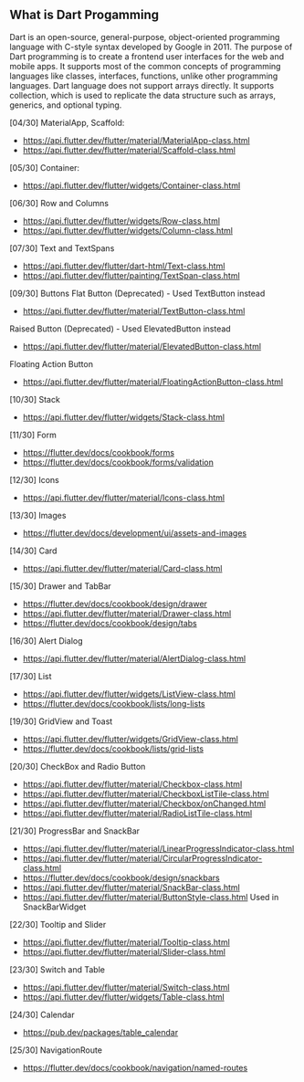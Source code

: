 ## What is Dart Progamming

Dart is an open-source, general-purpose, object-oriented programming language with C-style syntax developed by Google in 2011. The purpose of Dart programming is to create a frontend user interfaces for the web and mobile apps. It supports most of the common concepts of programming languages like classes, interfaces, functions, unlike other programming languages. Dart language does not support arrays directly. It supports collection, which is used to replicate the data structure such as arrays, generics, and optional typing.

[04/30] MaterialApp, Scaffold:
* https://api.flutter.dev/flutter/material/MaterialApp-class.html
* https://api.flutter.dev/flutter/material/Scaffold-class.html

[05/30] Container: 
* https://api.flutter.dev/flutter/widgets/Container-class.html

[06/30] Row and Columns
* https://api.flutter.dev/flutter/widgets/Row-class.html
* https://api.flutter.dev/flutter/widgets/Column-class.html

[07/30] Text and TextSpans
* https://api.flutter.dev/flutter/dart-html/Text-class.html
* https://api.flutter.dev/flutter/painting/TextSpan-class.html

[09/30] Buttons
Flat Button (Deprecated) - Used TextButton instead
* https://api.flutter.dev/flutter/material/TextButton-class.html

Raised Button (Deprecated) - Used ElevatedButton instead
* https://api.flutter.dev/flutter/material/ElevatedButton-class.html

Floating Action Button
* https://api.flutter.dev/flutter/material/FloatingActionButton-class.html

[10/30] Stack
* https://api.flutter.dev/flutter/widgets/Stack-class.html

[11/30] Form
* https://flutter.dev/docs/cookbook/forms
* https://flutter.dev/docs/cookbook/forms/validation

[12/30] Icons
* https://api.flutter.dev/flutter/material/Icons-class.html

[13/30] Images
* https://flutter.dev/docs/development/ui/assets-and-images

[14/30] Card
* https://api.flutter.dev/flutter/material/Card-class.html

[15/30] Drawer and TabBar
* https://flutter.dev/docs/cookbook/design/drawer
* https://api.flutter.dev/flutter/material/Drawer-class.html
* https://flutter.dev/docs/cookbook/design/tabs

[16/30] Alert Dialog
* https://api.flutter.dev/flutter/material/AlertDialog-class.html

[17/30] List
* https://api.flutter.dev/flutter/widgets/ListView-class.html
* https://flutter.dev/docs/cookbook/lists/long-lists

[19/30] GridView and Toast
* https://api.flutter.dev/flutter/widgets/GridView-class.html
* https://flutter.dev/docs/cookbook/lists/grid-lists

[20/30] CheckBox and Radio Button
* https://api.flutter.dev/flutter/material/Checkbox-class.html
* https://api.flutter.dev/flutter/material/CheckboxListTile-class.html
* https://api.flutter.dev/flutter/material/Checkbox/onChanged.html
* https://api.flutter.dev/flutter/material/RadioListTile-class.html

[21/30] ProgressBar and SnackBar
* https://api.flutter.dev/flutter/material/LinearProgressIndicator-class.html
* https://api.flutter.dev/flutter/material/CircularProgressIndicator-class.html
* https://flutter.dev/docs/cookbook/design/snackbars
* https://api.flutter.dev/flutter/material/SnackBar-class.html
* https://api.flutter.dev/flutter/material/ButtonStyle-class.html Used in SnackBarWidget

[22/30] Tooltip and Slider
* https://api.flutter.dev/flutter/material/Tooltip-class.html
* https://api.flutter.dev/flutter/material/Slider-class.html

[23/30] Switch and Table
* https://api.flutter.dev/flutter/material/Switch-class.html
* https://api.flutter.dev/flutter/widgets/Table-class.html

[24/30] Calendar
* https://pub.dev/packages/table_calendar

[25/30] NavigationRoute
* https://flutter.dev/docs/cookbook/navigation/named-routes
